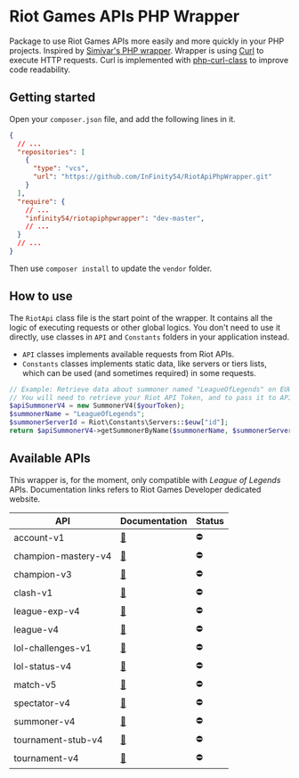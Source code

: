 # Riot Games APIs PHP Wrapper

Package to use Riot Games APIs more easily and more quickly in your PHP projects. Inspired by [Simivar's PHP wrapper](https://github.com/simivar/riot-php). Wrapper is using [Curl]() to execute HTTP requests. Curl is implemented with [php-curl-class](https://github.com/php-curl-class/php-curl-class) to improve code readability.

## Getting started

Open your `composer.json` file, and add the following lines in it.

```json
{
  // ...
  "repositories": [
    {
      "type": "vcs",
      "url": "https://github.com/InFinity54/RiotApiPhpWrapper.git"
    }
  ],
  "require": {
    // ...
    "infinity54/riotapiphpwrapper": "dev-master",
    // ...
  }
  // ...
}
```

Then use `composer install` to update the `vendor` folder.

## How to use

The `RiotApi` class file is the start point of the wrapper. It contains all the logic of executing requests or other global logics. You don't need to use it directly, use classes in `API` and `Constants` folders in your application instead.
* `API` classes implements available requests from Riot APIs.
* `Constants` classes implements static data, like servers or tiers lists, which can be used (and sometimes required) in some requests.

```php
// Example: Retrieve data about summoner named "LeagueOfLegends" on EUW server.
// You will need to retrieve your Riot API Token, and to pass it to API classes.
$apiSummonerV4 = new SummonerV4($yourToken);
$summonerName = "LeagueOfLegends";
$summonerServerId = Riot\Constants\Servers::$euw["id"];
return $apiSummonerV4->getSummonerByName($summonerName, $summonerServerId);
```

## Available APIs

This wrapper is, for the moment, only compatible with _League of Legends_ APIs. Documentation links refers to Riot Games Developer dedicated website.

| API                 | Documentation                                                  | Status |
|---------------------|----------------------------------------------------------------|--------|
| account-v1          | [🔗](https://developer.riotgames.com/apis#account-v1)          | ⛔      |
| champion-mastery-v4 | [🔗](https://developer.riotgames.com/apis#champion-mastery-v4) | ⛔      |
| champion-v3         | [🔗](https://developer.riotgames.com/apis#champion-v3)         | ⛔      |
| clash-v1            | [🔗](https://developer.riotgames.com/apis#clash-v1)            | ⛔      |
| league-exp-v4       | [🔗](https://developer.riotgames.com/apis#league-exp-v4)       | ⛔      |
| league-v4           | [🔗](https://developer.riotgames.com/apis#league-v4)           | ⛔      |
| lol-challenges-v1   | [🔗](https://developer.riotgames.com/apis#lol-challenges-v1)   | ⛔      |
| lol-status-v4       | [🔗](https://developer.riotgames.com/apis#lol-status-v4)       | ⛔      |
| match-v5            | [🔗](https://developer.riotgames.com/apis#match-v5)            | ⛔      |
| spectator-v4        | [🔗](https://developer.riotgames.com/apis#spectator-v4)        | ⛔      |
| summoner-v4         | [🔗](https://developer.riotgames.com/apis#summoner-v4)         | ⛔      |
| tournament-stub-v4  | [🔗](https://developer.riotgames.com/apis#tournament-stub-v4)  | ⛔      |
| tournament-v4       | [🔗](https://developer.riotgames.com/apis#tournament-v4)       | ⛔      |